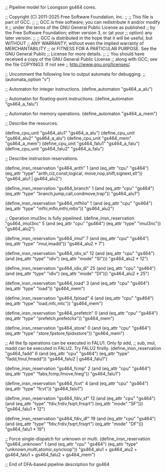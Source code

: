 ;; Pipeline model for Loongson gs464 cores.

;; Copyright (C) 2011-2025 Free Software Foundation, Inc.
;;
;; This file is part of GCC.
;;
;; GCC is free software; you can redistribute it and/or modify it
;; under the terms of the GNU General Public License as published
;; by the Free Software Foundation; either version 3, or (at your
;; option) any later version.
;;
;; GCC is distributed in the hope that it will be useful, but WITHOUT
;; ANY WARRANTY; without even the implied warranty of MERCHANTABILITY
;; or FITNESS FOR A PARTICULAR PURPOSE.  See the GNU General Public
;; License for more details.
;;
;; You should have received a copy of the GNU General Public License
;; along with GCC; see the file COPYING3.  If not see
;; <http://www.gnu.org/licenses/>.

;; Uncomment the following line to output automata for debugging.
;; (automata_option "v")

;; Automaton for integer instructions.
(define_automaton "gs464_a_alu")

;; Automaton for floating-point instructions.
(define_automaton "gs464_a_falu")

;; Automaton for memory operations.
(define_automaton "gs464_a_mem")

;; Describe the resources.

(define_cpu_unit "gs464_alu1" "gs464_a_alu")
(define_cpu_unit "gs464_alu2" "gs464_a_alu")
(define_cpu_unit "gs464_mem" "gs464_a_mem")
(define_cpu_unit "gs464_falu1" "gs464_a_falu")
(define_cpu_unit "gs464_falu2" "gs464_a_falu")

;; Describe instruction reservations.

(define_insn_reservation "gs464_arith" 1
  (and (eq_attr "cpu" "gs464")
       (eq_attr "type" "arith,clz,const,logical,
			move,nop,shift,signext,slt"))
  "gs464_alu1 | gs464_alu2")

(define_insn_reservation "gs464_branch" 1
  (and (eq_attr "cpu" "gs464")
       (eq_attr "type" "branch,jump,call,condmove,trap"))
  "gs464_alu1")

(define_insn_reservation "gs464_mfhilo" 1
  (and (eq_attr "cpu" "gs464")
       (eq_attr "type" "mfhi,mflo,mthi,mtlo"))
  "gs464_alu2")

;; Operation imul3nc is fully pipelined.
(define_insn_reservation "gs464_imul3nc" 5
  (and (eq_attr "cpu" "gs464")
       (eq_attr "type" "imul3nc"))
  "gs464_alu2")

(define_insn_reservation "gs464_imul" 7
  (and (eq_attr "cpu" "gs464")
       (eq_attr "type" "imul,imadd"))
  "gs464_alu2 * 7")

(define_insn_reservation "gs464_idiv_si" 12
  (and (eq_attr "cpu" "gs464")
       (and (eq_attr "type" "idiv")
	    (eq_attr "mode" "SI")))
  "gs464_alu2 * 12")

(define_insn_reservation "gs464_idiv_di" 25
  (and (eq_attr "cpu" "gs464")
       (and (eq_attr "type" "idiv")
	    (eq_attr "mode" "DI")))
  "gs464_alu2 * 25")

(define_insn_reservation "gs464_load" 3
  (and (eq_attr "cpu" "gs464")
       (eq_attr "type" "load"))
  "gs464_mem")

(define_insn_reservation "gs464_fpload" 4
  (and (eq_attr "cpu" "gs464")
       (eq_attr "type" "load,mfc,mtc"))
  "gs464_mem")

(define_insn_reservation "gs464_prefetch" 0
  (and (eq_attr "cpu" "gs464")
       (eq_attr "type" "prefetch,prefetchx"))
  "gs464_mem")

(define_insn_reservation "gs464_store" 0
  (and (eq_attr "cpu" "gs464")
       (eq_attr "type" "store,fpstore,fpidxstore"))
  "gs464_mem")

;; All the fp operations can be executed in FALU1.  Only fp add,
;; sub, mul, madd can be executed in FALU2.  Try FALU2 firstly.
(define_insn_reservation "gs464_fadd" 6
  (and (eq_attr "cpu" "gs464")
       (eq_attr "type" "fadd,fmul,fmadd"))
  "gs464_falu2 | gs464_falu1")

(define_insn_reservation "gs464_fcmp" 2
  (and (eq_attr "cpu" "gs464")
       (eq_attr "type" "fabs,fcmp,fmove,fneg"))
  "gs464_falu1")

(define_insn_reservation "gs464_fcvt" 4
  (and (eq_attr "cpu" "gs464")
       (eq_attr "type" "fcvt"))
  "gs464_falu1")

(define_insn_reservation "gs464_fdiv_sf" 12
  (and (eq_attr "cpu" "gs464")
       (and (eq_attr "type" "fdiv,frdiv,fsqrt,frsqrt")
	    (eq_attr "mode" "SF")))
  "gs464_falu1 * 12")

(define_insn_reservation "gs464_fdiv_df" 19
  (and (eq_attr "cpu" "gs464")
       (and (eq_attr "type" "fdiv,frdiv,fsqrt,frsqrt")
	    (eq_attr "mode" "DF")))
  "gs464_falu1 * 19")

;; Force single-dispatch for unknown or multi.
(define_insn_reservation "gs464_unknown" 1
  (and (eq_attr "cpu" "gs464")
       (eq_attr "type" "unknown,multi,atomic,syncloop"))
  "gs464_alu1 + gs464_alu2 + gs464_falu1 + gs464_falu2 + gs464_mem")

;; End of DFA-based pipeline description for gs464
